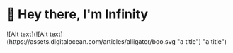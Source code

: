
<h1>👋 Hey there, I'm Infinity</h1>
![Alt text](![Alt text](https://assets.digitalocean.com/articles/alligator/boo.svg "a title") "a title")
